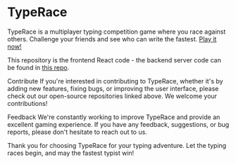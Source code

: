 # TypeRace

TypeRace is a multiplayer typing competition game where you race against others. Challenge your friends and see who can write the fastest. [Play it now!](https://typerace.twentyfive.dev/)

This repository is the frontend React code - the backend server code can be found in [this repo](https://github.com/TwentyFiveSoftware/typerace-server).

Contribute
If you're interested in contributing to TypeRace, whether it's by adding new features, fixing bugs, or improving the user interface, please check out our open-source repositories linked above. We welcome your contributions!

Feedback
We're constantly working to improve TypeRace and provide an excellent gaming experience. If you have any feedback, suggestions, or bug reports, please don't hesitate to reach out to us.

Thank you for choosing TypeRace for your typing adventure. Let the typing races begin, and may the fastest typist win!
